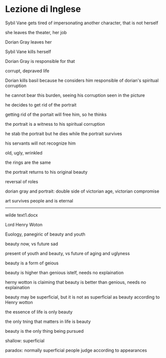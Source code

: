 # Lezione di Inglese

Sybil Vane gets tired of impersonating another character, that is not herself

she leaves the theater, her job


Dorian Gray leaves her

Sybil Vane kills herself

Dorian Gray is responsible for that

corrupt, depraved life

Dorian kills basil because he considers him responsible of dorian's spiritual corruption

he cannot bear this burden, seeing his corruption seen in the picture

he decides to get rid of the portrait

getting rid of the portait will free him, so he thinks


the portrait is a witness to his spiritual corruption


he stab the portrait but he dies while the portrait survives

his servants will not recognize him

old, ugly, wrinkled

the rings are the same 

the portrait returns to his original beauty


reversal of roles

dorian gray and portrait: double side of victorian age, victorian compromise



art survives people and is eternal


---
wilde text1.docx

Lord Henry Woton

Euology, panegiric of beauty and youth 



beauty now, vs future sad 

present of youth and beauty, vs future of aging and uglyness

beauty is a form of geious

beauty is higher than genious istelf, needs no explaination

herny wotton is claiming that beauty is better than genious, needs no explaination


beauty may be superficial, but it is not as superficial as beauty according to Henry wotton

the essence of life is only beauty

the only tning that matters in life is beauty

beauty is the only thing being pursued

shallow: superficial

paradox: normally superficial people judge according to appearances
<!--stackedit_data:
eyJoaXN0b3J5IjpbLTE1MjMwMDM4MDIsMzM4OTA2MzIzLC0xMT
czNTg5OTMxLDE2NDQyNDY0NTcsLTExMzAwNzIyNDZdfQ==
-->